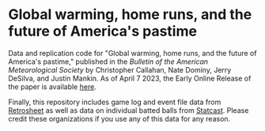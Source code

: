 # Global warming, home runs, and the future of America's pastime

Data and replication code for "Global warming, home runs, and the future of America's pastime," published in the _Bulletin of the American Meteorological Society_ by Christopher Callahan, Nate Dominy, Jerry DeSilva, and Justin Mankin. As of April 7 2023, the Early Online Release of the paper is available [here](https://journals.ametsoc.org/view/journals/bams/aop/BAMS-D-22-0235.1/BAMS-D-22-0235.1.xml).




Finally, this repository includes game log and event file data from [Retrosheet](https://www.retrosheet.org/) as well as data on individual batted balls from [Statcast](https://baseballsavant.mlb.com/csv-docs). Please credit these organizations if you use any of this data for any reason. 
